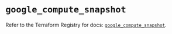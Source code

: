 # `google_compute_snapshot`

Refer to the Terraform Registry for docs: [`google_compute_snapshot`](https://registry.terraform.io/providers/hashicorp/google/6.18.1/docs/resources/compute_snapshot).
